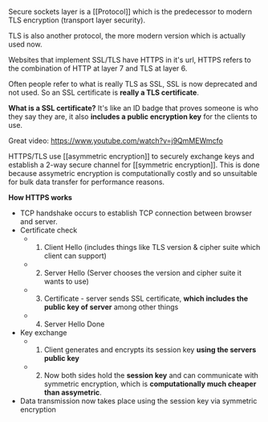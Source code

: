 Secure sockets layer is a [[Protocol]] which is the predecessor to modern TLS encryption (transport layer security).

TLS is also another protocol, the more modern version which is actually used now.

Websites that implement SSL/TLS have HTTPS in it's url, HTTPS refers to the combination of HTTP at layer 7 and TLS at layer 6.

Often people refer to what is really TLS as SSL, SSL is now deprecated and not used. So an SSL certificate is **really a TLS certificate**.

**What is a SSL certificate?**
It's like an ID badge that proves someone is who they say they are, it also **includes a public encryption key** for the clients to use.

Great video: https://www.youtube.com/watch?v=j9QmMEWmcfo

HTTPS/TLS use [[asymmetric encryption]] to securely exchange keys and establish a 2-way secure channel for [[symmetric encryption]]. This is done because assymetric encryption is computationally costly and so unsuitable for bulk data transfer for performance reasons. 

**How HTTPS works**
- TCP handshake occurs to establish TCP connection between browser and server.
- Certificate check
	- 1. Client Hello (includes things like TLS version & cipher suite which client can support)
	- 2. Server Hello (Server chooses the version and cipher suite it wants to use)
	- 3. Certificate - server sends SSL certificate, **which includes the public key of server** among other things
	- 4. Server Hello Done
- Key exchange
	- 1. Client generates and encrypts its session key **using the servers public key**
	- 2. Now both sides hold the **session key** and can communicate with symmetric encryption, which is **computationally much cheaper than assymetric**.
- Data transmission now takes place using the session key via symmetric encryption
